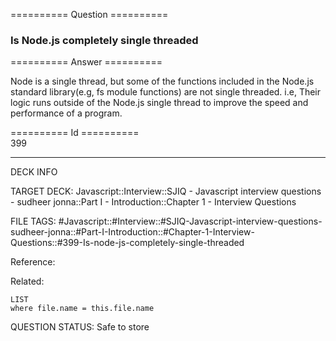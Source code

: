 ========== Question ==========  

### Is Node.js completely single threaded  

========== Answer ==========  

Node is a single thread, but some of the functions included in the Node.js standard library(e.g, fs module functions) are not single threaded. i.e, Their logic runs outside of the Node.js single thread to improve the speed and performance of a program.

========== Id ==========  
399

---

DECK INFO

TARGET DECK: Javascript::Interview::SJIQ - Javascript interview questions - sudheer jonna::Part I - Introduction::Chapter 1 - Interview Questions

FILE TAGS: #Javascript::#Interview::#SJIQ-Javascript-interview-questions-sudheer-jonna::#Part-I-Introduction::#Chapter-1-Interview-Questions::#399-Is-node-js-completely-single-threaded

Reference:

Related:

```dataview
LIST
where file.name = this.file.name
```

QUESTION STATUS: Safe to store
